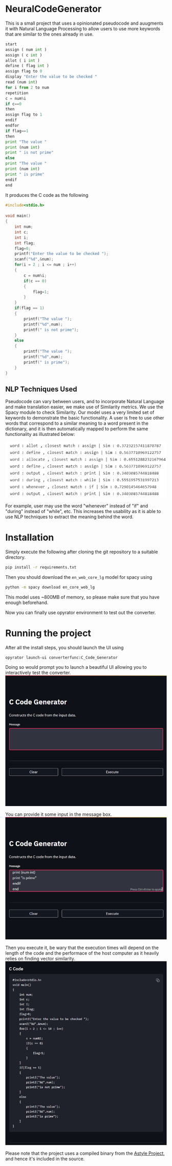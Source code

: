 # NeuralCodeGenerator

This is a small project that uses a opinionated pseudocode and auugments it with Natural Language Processing to allow users to use more keywords that are similar to the ones already in use.

```py
start
assign ( num int )
assign ( c int )
allot ( i int )
define ( flag int )
assign flag to 0
display "Enter the value to be checked "
read (num int)
for i from 2 to num
repetition
c = num%i
if c==0
then
assign flag to 1
endif
endfor
if flag==1
then
print "The value "
print (num int)
print " is not prime"
else
print "The value "
print (num int)
print " is prime"
endif
end
```

It produces the C code as the following

```c
#include<stdio.h>

void main()
{
    int num;
    int c;
    int i;
    int flag;
    flag=0;
    printf("Enter the value to be checked ");
    scanf("%d",&num);
    for(i = 2 ; i <= num ; i++)
    {
        c = num%i;
        if(c == 0)
        {
            flag=1;
        }
    }
    if(flag == 1)
    {
        printf("The value ");
        printf("%d",num);
        printf(" is not prime");
    }
    else
    {
        printf("The value ");
        printf("%d",num);
        printf(" is prime");
    }
}
```

## NLP Techniques Used 

Pseudocode can vary between users, and to incorporate Natural Language and make translation easier, we make use of Similarity metrics. We use the Spacy module to check Similarity.
Our model uses a very limited set of keywords to demonstrate the basic functionality.
A user is free to use other words that correspond to a similar meaning to a word present in the dictionary, and it is then automatically mapped to perform the same functionality as illustrated below:

![Similarity with existing keywords](./doc/sim.png)

For example, user may use the word "whenever" instead of "if" and "during" instead of "while", etc.
This increases the usability as it is able to use NLP techniques to extract the meaning behind the word.

# Installation

Simply execute the following after cloning the git repository to a suitable directory.

```sh
pip install -r requirements.txt
```

Then you should download the `en_web_core_lg` model for spacy using

```sh
python -m spacy download en_core_web_lg
```

This model uses ~800MB of memory, so please make sure that you have enough beforehand.

Now you can finally use opyrator environment to test out the converter.

# Running the project

After all the install steps, you should launch the UI using

```sh
opyrator launch-ui converterfunc:C_Code_Generator
```

Doing so would prompt you to launch a beautiful UI allowing you to interactively test the converter.
![ui](./doc/ui.png)

You can provide it some input in the message box.
![message](./doc/input.png)

Then you execute it, be wary that the execution times will depend on the length of the code and the performace of the host computer as it heavily relies on finding vector similarity.
![output](./doc/c_code.png)

Please note that the project uses a compiled binary from the [Astyle Project](http://astyle.sourceforge.net/), and hence it's included in the source.
